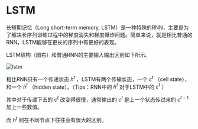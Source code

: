 # LSTM

长短期记忆（Long short-term memory, LSTM）是一种特殊的RNN，主要是为了解决长序列训练过程中的梯度消失和梯度爆炸问题。简单来说，就是相比普通的RNN，LSTM能够在更长的序列中有更好的表现。

LSTM结构（图右）和普通RNN的主要输入输出区别如下所示。

![lstm](lstm.png)

相比RNN只有一个传递状态 $h^t$ ，LSTM有两个传输状态，一个 $c^t$ （cell state），和一个 $h^t$ （hidden state）。（Tips：RNN中的  $h^t$ 对于LSTM中的  $c^t$ ）

其中对于传递下去的 $c^t$ 改变得很慢，通常输出的 $c^t$ 是上一个状态传过来的  $c^{t-1}$  加上一些数值。

而 $h^t$ 则在不同节点下往往会有很大的区别。


